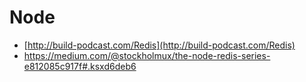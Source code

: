 # Node
* [http://build-podcast.com/Redis](http://build-podcast.com/Redis)
* https://medium.com/@stockholmux/the-node-redis-series-e812085c917f#.ksxd6deb6